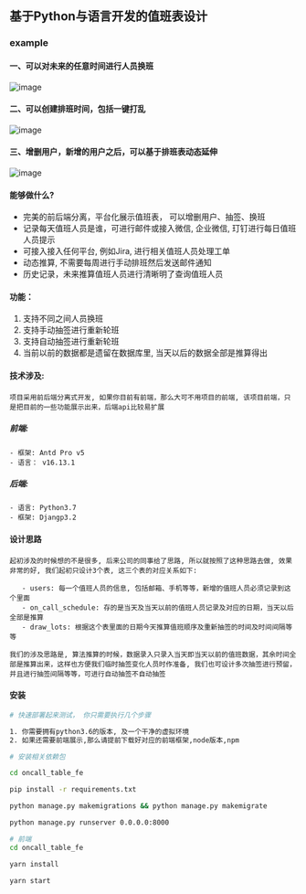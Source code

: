 ## 基于Python与语言开发的值班表设计

### example
#### 一、可以对未来的任意时间进行人员换班
![image](docs/img/2756a1df-eb2b-49de-b3df-2871b46ce910.gif)   

#### 二、可以创建排班时间，包括一键打乱
![image](docs/img/c1e06024-7863-4e7f-99f4-64010ce0d414.gif)
#### 三、增删用户，新增的用户之后，可以基于排班表动态延伸
![image](docs/img/f12d9616-e1d1-4a03-a30d-38de255a8f05.gif)

#### 能够做什么?
- 完美的前后端分离，平台化展示值班表， 可以增删用户、抽签、换班
- 记录每天值班人员是谁，可进行邮件或接入微信, 企业微信, 玎钉进行每日值班人员提示
- 可接入接入任何平台, 例如Jira, 进行相关值班人员处理工单
- 动态推算, 不需要每周进行手动排班然后发送邮件通知
- 历史记录，未来推算值班人员进行清晰明了查询值班人员

#### 功能： 
1. 支持不同之间人员换班
2. 支持手动抽签进行重新轮班
3. 支持自动抽签进行重新轮班
4. 当前以前的数据都是遗留在数据库里, 当天以后的数据全部是推算得出
 
 
 #### 技术涉及:
 `项目采用前后端分离式开发, 如果你目前有前端，那么大可不用项目的前端, 该项目前端，只是把目前的一些功能展示出来，后端api比较易扩展`
 
 ##### 前端:
 ```text
 - 框架: Antd Pro v5
 - 语言： v16.13.1
```
 
 
 ##### 后端:
 ```text
 - 语言: Python3.7
 - 框架: Djangp3.2
 
 ```
 
 #### 设计思路
 ```text
起初涉及的时候想的不是很多, 后来公司的同事给了思路, 所以就按照了这种思路去做, 效果非常的好, 我们起初只设计3个表, 这三个表的对应关系如下:
   
    - users: 每一个值班人员的信息, 包括邮箱、手机等等，新增的值班人员必须记录到这个里面
    - on_call_schedule: 存的是当天及当天以前的值班人员记录及对应的日期，当天以后全部是推算
    - draw_lots: 根据这个表里面的日期今天推算值班顺序及重新抽签的时间及时间间隔等等

我们的涉及思路是, 算法推算的时候，数据录入只录入当天即当天以前的值班数据，其余时间全部是推算出来，这样也方便我们临时抽签变化人员时作准备, 我们也可设计多次抽签进行预留，并且进行抽签间隔等等，可进行自动抽签不自动抽签
```
 
 
 #### 安装
 ```bash
# 快速部署起来测试， 你只需要执行几个步骤

1. 你需要拥有python3.6的版本, 及一个干净的虚拟环境
2. 如果还需要前端展示,那么请提前下载好对应的前端框架,node版本,npm

# 安装相关依赖包

cd oncall_table_fe

pip install -r requirements.txt

python manage.py makemigrations && python manage.py makemigrate 

python manage.py runserver 0.0.0.0:8000

# 前端
cd oncall_table_fe 

yarn install 

yarn start 
```
